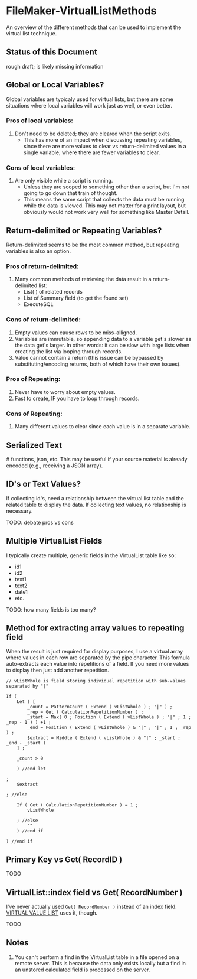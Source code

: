 # FileMaker-VirtualListMethods

An overview of the different methods that can be used to implement the virtual list technique.


## Status of this Document

rough draft; is likely missing information


## Global or Local Variables?

Global variables are typicaly used for virtual lists, but there are some situations where local variables will work just as well, or even better.

### Pros of local variables:

1. Don't need to be deleted; they are cleared when the script exits.
    - This has more of an impact when discussing repeating variables, since there are more values to clear vs return-delimited values in a single variable, where there are fewer variables to clear.

### Cons of local variables:

1. Are only visible while a script is running.
    - Unless they are scoped to something other than a script, but I'm not going to go down that train of thought.
    - This means the same script that collects the data must be running while the data is viewed. This may not matter for a print layout, but obviously would not work very well for something like Master Detail.


## Return-delimited or Repeating Variables?

Return-delimited seems to be the most common method, but repeating variables is also an option.

### Pros of return-delimited:

1. Many common methods of retrieving the data result in a return-delimited list: 
    - List( ) of related records
    - List of Summary field (to get the found set)
    - ExecuteSQL

### Cons of return-delimited:

1. Empty values can cause rows to be miss-alligned.
2. Variables are immutable, so appending data to a variable get's slower as the data get's larger. In other words: it can be slow with large lists when creating the list via looping through records.
3. Value cannot contain a return (this issue can be bypassed by substituting/encoding returns, both of which have their own issues).

### Pros of Repeating:

1. Never have to worry about empty values.
2. Fast to create, IF you have to loop through records.

### Cons of Repeating:

1. Many different values to clear since each value is in a separate variable.


## Serialized Text

\# functions, json, etc. This may be useful if your source material is already encoded (e.g., receiving a JSON array).


## ID's or Text Values?

If collecting id's, need a relationship between the virtual list table and the related table to display the data. If collecting text values, no relationship is necessary.

TODO: debate pros vs cons


## Multiple VirtualList Fields

I typically create multiple, generic fields in the VirtualList table like so:

- id1
- id2
- text1
- text2
- date1
- etc.

TODO:  how many fields is too many?

## Method for extracting array values to repeating field

When the result is just required for display purposes, I use a virtual array where values in each row are separated by the pipe character. This formula auto-extracts each value into repetitions of a field. If you need more values to display then just add another repetition.

```
// vListWhole is field storing individual repetition with sub-values separated by "|"

If ( 
	Let ( [ 
		_count = PatternCount ( Extend ( vListWhole ) ; "|" ) ;
		_rep = Get ( CalculationRepetitionNumber ) ;
		_start = Max( 0 ; Position ( Extend ( vListWhole ) ; "|" ; 1 ; _rep - 1 ) ) +1 ;
		_end = Position ( Extend ( vListWhole ) & "|" ; "|" ; 1 ; _rep ) ; 
		$extract = Middle ( Extend ( vListWhole ) & "|" ; _start ; _end - _start )
	] ;
	
	_count > 0 
	
	) //end let
	
;
	$extract
	
; //else

	If ( Get ( CalculationRepetitionNumber ) = 1 ;
		vListWhole 

	; //else
		"" 
	) //end if
	
) //end if
```


## Primary Key vs Get( RecordID )

TODO


## VirtualList::index field vs Get( RecordNumber )

I've never actually used `Get( RecordNumber )` instead of an index field. [VIRTUAL VALUE LIST](http://www.modularfilemaker.org/module/virtual-value-list/) uses it, though.

TODO

## Notes

1. You can't perform a find in the VirtualList table in a file opened on a remote server. This is because the data only exists locally but a find in an unstored calculated field is processed on the server.
